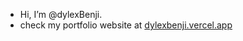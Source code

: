 - Hi, I’m @dylexBenji.
- check my portfolio website at <a href='https://dylexbenji.vercel.app' target=_blank>dylexbenji.vercel.app</a>

<!---
dylexBenjis/dylexBenjis is a ✨ special ✨ repository because its `README.md` (this file) appears on your GitHub profile.
You can click the Preview link to take a look at your changes.
--->
